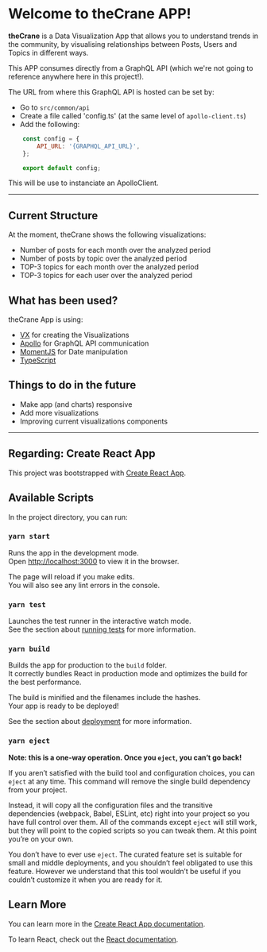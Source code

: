 # Welcome to theCrane APP!

**theCrane** is a Data Visualization App that allows you to understand trends in the community, by visualising relationships between Posts, Users and Topics in different ways.

This APP consumes directly from a GraphQL API (which we're not going to reference anywhere here in this project!).

The URL from where this GraphQL API is hosted can be set by:
- Go to `src/common/api`
- Create a file called 'config.ts' (at the same level of `apollo-client.ts`)
- Add the following:
```javascript
    const config = {
        API_URL: '{GRAPHQL_API_URL}',
    };

    export default config;
```

This will be use to instanciate an ApolloClient.

---

## Current Structure

At the moment, theCrane shows the following visualizations:

- Number of posts for each month over the analyzed period
- Number of posts by topic over the analyzed period
- TOP-3 topics for each month over the analyzed period
- TOP-3 topics for each user over the analyzed period


## What has been used?

theCrane App is using:

- [VX](https://github.com/airbnb/visx) for creating the Visualizations 
- [Apollo](https://www.apollographql.com/apollo-client) for GraphQL API communication
- [MomentJS](https://momentjs.com) for Date manipulation
- [TypeScript](https://www.typescriptlang.org)


## Things to do in the future

- Make app (and charts) responsive
- Add more visualizations
- Improving current visualizations components

---

## Regarding: Create React App

This project was bootstrapped with [Create React App](https://github.com/facebook/create-react-app).

## Available Scripts

In the project directory, you can run:

### `yarn start`

Runs the app in the development mode.\
Open [http://localhost:3000](http://localhost:3000) to view it in the browser.

The page will reload if you make edits.\
You will also see any lint errors in the console.

### `yarn test`

Launches the test runner in the interactive watch mode.\
See the section about [running tests](https://facebook.github.io/create-react-app/docs/running-tests) for more information.

### `yarn build`

Builds the app for production to the `build` folder.\
It correctly bundles React in production mode and optimizes the build for the best performance.

The build is minified and the filenames include the hashes.\
Your app is ready to be deployed!

See the section about [deployment](https://facebook.github.io/create-react-app/docs/deployment) for more information.

### `yarn eject`

**Note: this is a one-way operation. Once you `eject`, you can’t go back!**

If you aren’t satisfied with the build tool and configuration choices, you can `eject` at any time. This command will remove the single build dependency from your project.

Instead, it will copy all the configuration files and the transitive dependencies (webpack, Babel, ESLint, etc) right into your project so you have full control over them. All of the commands except `eject` will still work, but they will point to the copied scripts so you can tweak them. At this point you’re on your own.

You don’t have to ever use `eject`. The curated feature set is suitable for small and middle deployments, and you shouldn’t feel obligated to use this feature. However we understand that this tool wouldn’t be useful if you couldn’t customize it when you are ready for it.

## Learn More

You can learn more in the [Create React App documentation](https://facebook.github.io/create-react-app/docs/getting-started).

To learn React, check out the [React documentation](https://reactjs.org/).
